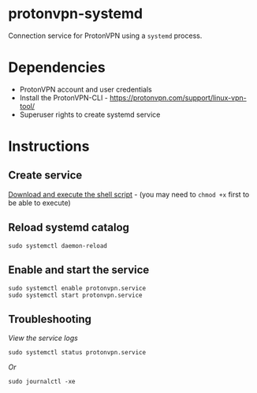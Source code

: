 # protonvpn-systemd
Connection service for ProtonVPN using a `systemd` process.

# Dependencies
* ProtonVPN account and user credentials
* Install the ProtonVPN-CLI - https://protonvpn.com/support/linux-vpn-tool/
* Superuser rights to create systemd service

# Instructions

## Create service
[Download and execute the shell script](https://github.com/aaronmboyd/protonvpn-systemd/blob/master/create_protonvpn_service.sh) - (you may need to `chmod +x` first to be able to execute)

## Reload systemd catalog
```
sudo systemctl daemon-reload
```
## Enable and start the service
```
sudo systemctl enable protonvpn.service
sudo systemctl start protonvpn.service
```
## Troubleshooting

*View the service logs*
```
sudo systemctl status protonvpn.service
```
*Or*
```
sudo journalctl -xe
```


